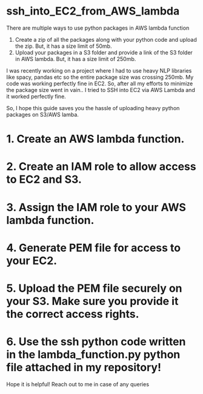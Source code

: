 # ssh_into_EC2_from_AWS_lambda

There are multiple ways to use python packages in AWS lambda function
1. Create a zip of all the packages along with your python code and upload the zip. But, it has a size limit of 50mb.
2. Upload your packages in a S3 folder and provide a link of the S3 folder in AWS lambda. But, it has a size limit of 250mb.

I was recently working on a project where I had to use heavy NLP libraries like spacy, pandas etc so the entire package size was crossing 250mb.
My code was working perfectly fine in EC2. So, after all my efforts to minimize the package size went in vain.. I tried to SSH into EC2 via AWS Lambda and it worked perfectly fine.

So, I hope this guide saves you the hassle of uploading heavy python packages on S3/AWS lamba.

# 1. Create an AWS lambda function.
# 2. Create an IAM role to allow access to EC2 and S3.
# 3. Assign the IAM role to your AWS lambda function.
# 4. Generate PEM file for access to your EC2.
# 5. Upload the PEM file securely on your S3. Make sure you provide it the correct access rights.
# 6. Use the ssh python code written in the lambda_function.py python file attached in my repository!

Hope it is helpful! Reach out to me in case of any queries


